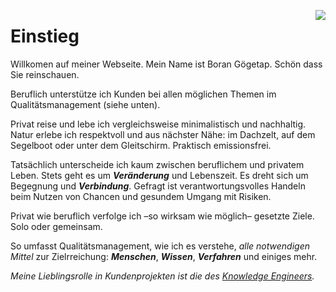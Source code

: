 <img class="right" id="graph_1" src="/cv-slimmer.svg"></img>
# Einstieg

Willkomen auf meiner Webseite. Mein Name ist Boran Gögetap. Schön dass Sie reinschauen.

Beruflich unterstütze ich Kunden bei allen möglichen Themen im Qualitätsmanagement (siehe unten).

Privat reise und lebe ich vergleichsweise minimalistisch und nachhaltig. Natur erlebe ich respektvoll und aus nächster Nähe: im Dachzelt, auf dem Segelboot oder unter dem Gleitschirm. Praktisch emissionsfrei.

Tatsächlich unterscheide ich kaum zwischen beruflichem und privatem Leben. Stets geht es um ***Veränderung*** und Lebenszeit. Es dreht sich um Begegnung und ***Verbindung***. Gefragt ist verantwortungsvolles Handeln beim Nutzen von Chancen und gesundem Umgang mit Risiken.

Privat wie beruflich verfolge ich –so wirksam wie möglich– gesetzte Ziele. Solo oder gemeinsam.

So umfasst Qualitätsmanagement, wie ich es verstehe, *alle notwendigen Mittel* zur Zielrreichung: ***Menschen***, ***Wissen***, ***Verfahren*** und einiges mehr.

*Meine Lieblingsrolle in Kundenprojekten ist die des [Knowledge Engineers](/de/Knowledge-Engineer).*
<style>
.right {
  float: right;
}
</style>
